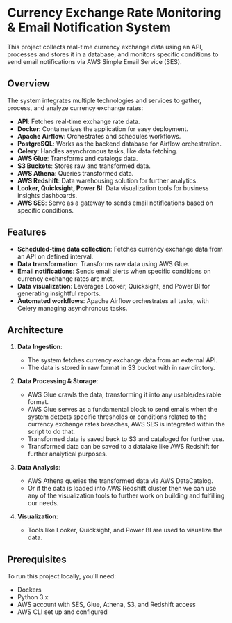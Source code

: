 # Currency Exchange Rate Monitoring & Email Notification System

This project collects real-time currency exchange data using an API, processes and stores it in a database, and monitors specific conditions to send email notifications via AWS Simple Email Service (SES).

## Overview

The system integrates multiple technologies and services to gather, process, and analyze currency exchange rates:

- **API**: Fetches real-time exchange rate data.
- **Docker**: Containerizes the application for easy deployment.
- **Apache Airflow**: Orchestrates and schedules workflows.
- **PostgreSQL**: Works as the backend database for Airflow orchestration.
- **Celery**: Handles asynchronous tasks, like data fetching.
- **AWS Glue**: Transforms and catalogs data.
- **S3 Buckets**: Stores raw and transformed data.
- **AWS Athena**: Queries transformed data.
- **AWS Redshift**: Data warehousing solution for further analytics.
- **Looker, Quicksight, Power BI**: Data visualization tools for business insights dashboards.
- **AWS SES**: Serve as a gateway to sends email notifications based on specific conditions.

## Features

- **Scheduled-time data collection**: Fetches currency exchange data from an API on defined interval.
- **Data transformation**: Transforms raw data using AWS Glue.
- **Email notifications**: Sends email alerts when specific conditions on currency exchange rates are met.
- **Data visualization**: Leverages Looker, Quicksight, and Power BI for generating insightful reports.
- **Automated workflows**: Apache Airflow orchestrates all tasks, with Celery managing asynchronous tasks.

## Architecture

1. **Data Ingestion**:
    - The system fetches currency exchange data from an external API.
    - The data is stored in raw format in S3 bucket with in raw dirctory.

2. **Data Processing & Storage**:
    - AWS Glue crawls the data, transforming it into any usable/desirable format.
    - AWS Glue serves as a fundamental block to send emails when the system detects specific thresholds or conditions related to the currency exchange rates breaches, AWS SES is integrated within the script to do that.
    - Transformed data is saved back to S3 and cataloged for further use.
    - Transformed data can be saved to a datalake like AWS Redshift for further analytical purposes.
  
3. **Data Analysis**:
    - AWS Athena queries the transformed data via AWS DataCatalog.
    - Or if the data is loaded into AWS Redshift cluster then we can use any of the visualization tools to further work on building and fulfilling our needs.

4. **Visualization**:
    - Tools like Looker, Quicksight, and Power BI are used to visualize the data.
  

## Prerequisites

To run this project locally, you'll need:

- Dockers
- Python 3.x
- AWS account with SES, Glue, Athena, S3, and Redshift access
- AWS CLI set up and configured

